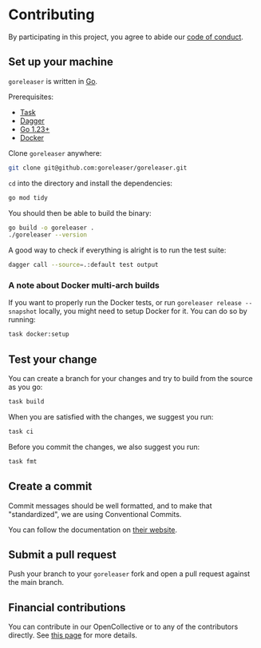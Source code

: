 # Contributing

By participating in this project, you agree to abide our
[code of conduct](https://github.com/goreleaser/.github/blob/main/CODE_OF_CONDUCT.md).

## Set up your machine

`goreleaser` is written in [Go](https://go.dev/).

Prerequisites:

- [Task](https://taskfile.dev/installation)
- [Dagger](https://docs.dagger.io/install)
- [Go 1.23+](https://go.dev/doc/install)
- [Docker](https://www.docker.com/)

Clone `goreleaser` anywhere:

```sh
git clone git@github.com:goreleaser/goreleaser.git
```

`cd` into the directory and install the dependencies:

```bash
go mod tidy
```

You should then be able to build the binary:

```bash
go build -o goreleaser .
./goreleaser --version
```

A good way to check if everything is alright is to run the test suite:

```bash
dagger call --source=.:default test output
```

### A note about Docker multi-arch builds

If you want to properly run the Docker tests, or run `goreleaser release
--snapshot` locally, you might need to setup Docker for it.
You can do so by running:

```sh
task docker:setup
```

## Test your change

You can create a branch for your changes and try to build from the source as you go:

```sh
task build
```

When you are satisfied with the changes, we suggest you run:

```sh
task ci
```

Before you commit the changes, we also suggest you run:

```sh
task fmt
```

## Create a commit

Commit messages should be well formatted, and to make that "standardized", we
are using Conventional Commits.

You can follow the documentation on
[their website](https://www.conventionalcommits.org).

## Submit a pull request

Push your branch to your `goreleaser` fork and open a pull request against the main branch.

## Financial contributions

You can contribute in our OpenCollective or to any of the contributors directly.
See [this page](https://goreleaser.com/sponsors) for more details.
